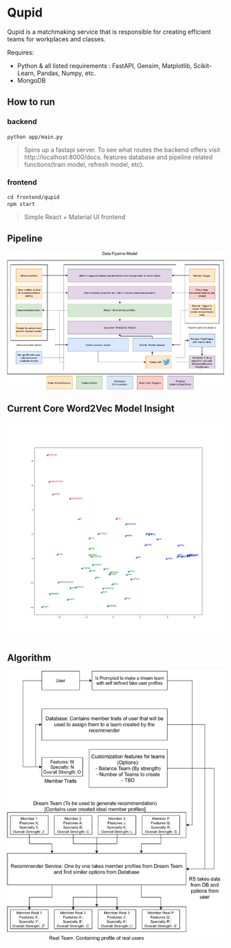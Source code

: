 # Qupid
Qupid is a matchmaking service that is responsible for creating efficient teams for workplaces and classes.

Requires:

- Python & all listed requirements : FastAPI, Gensim, Matplotlib, Scikit-Learn, Pandas, Numpy, etc.
- MongoDB

## How to run

### backend

```
python app/main.py
```
> Spins up a fastapi server. To see what routes the backend offers visit http://localhost:8000/docs. features database and pipeline related functions(train model, refresh model, etc). 

### frontend

```
cd frontend/qupid
npm start
```
> Simple React + Material UI frontend 

## Pipeline 

![pipeline](AOBDDataPipelineModel.png)

## Current Core Word2Vec Model Insight

![modelisight](currentmodelinsight.png)

## Algorithm

![algorithm](AOBDAlgorithm.png)
